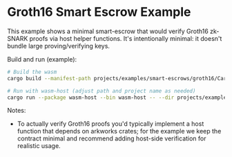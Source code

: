 # Groth16 Smart Escrow Example

This example shows a minimal smart-escrow that would verify Groth16 zk-SNARK proofs via host helper
functions. It's intentionally minimal: it doesn't bundle large proving/verifying keys.

Build and run (example):

```bash
# Build the wasm
cargo build --manifest-path projects/examples/smart-escrows/groth16/Cargo.toml --target wasm32-unknown-unknown --release

# Run with wasm-host (adjust path and project name as needed)
cargo run --package wasm-host --bin wasm-host -- --dir projects/examples/smart-escrows/groth16 --project groth16
```

Notes:
- To actually verify Groth16 proofs you'd typically implement a host function that depends on
  arkworks crates; for the example we keep the contract minimal and recommend adding host-side
  verification for realistic usage.
